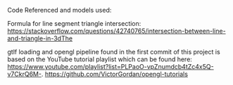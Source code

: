 Code Referenced and models used:

Formula for line segment triangle intersection:
https://stackoverflow.com/questions/42740765/intersection-between-line-and-triangle-in-3dThe 

gtlf loading and opengl pipeline found in the first commit of this project is based on the YouTube tutorial playlist which can be found here: 
https://www.youtube.com/playlist?list=PLPaoO-vpZnumdcb4tZc4x5Q-v7CkrQ6M-.
https://github.com/VictorGordan/opengl-tutorials